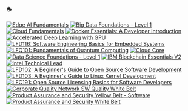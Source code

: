 ### ☕

<!--START_SECTION:badges-->
[![Edge AI Fundamentals](https://images.credly.com/size/110x110/images/0c6886e7-d83f-4d5e-bd4f-dd98629eb6d4/iptp-edge-ai-fundiamentals.png)](http://www.credly.com/badges/e02b45cc-95f4-4606-bab4-f49d7fc87e5f "Edge AI Fundamentals")
[![Big Data Foundations - Level 1](https://images.credly.com/size/110x110/images/16d5a420-770b-4699-97ec-46708e3680c5/Big_Data_Found_Level_1_-_CC_-_2019.png)](http://www.credly.com/badges/1eb29970-b6eb-4d9d-8aa0-df893cbab95e "Big Data Foundations - Level 1")
[![Cloud Fundamentals](https://images.credly.com/size/110x110/images/78c62b9d-d7ce-4b6e-bd6f-cb10fe8cdcde/ipsp-cf-600px.png)](http://www.credly.com/badges/95da31c4-f33f-49e9-9faa-9481beee949c "Cloud Fundamentals")
[![Docker Essentials: A Developer Introduction](https://images.credly.com/size/110x110/images/08216781-93cb-4ba1-8110-8eb3401fa8ce/Docker_Essentials_-_ISDN.png)](http://www.credly.com/badges/1954a704-4966-4ea2-9127-71a60416eb47 "Docker Essentials: A Developer Introduction")
[![Accelerated Deep Learning with GPU](https://images.credly.com/size/110x110/images/4ec26fe5-fc52-4398-a675-7e77265f3b32/Accelerated_Deep_Learning_with_GPU.png)](http://www.credly.com/badges/e8129a5a-e74e-4cfd-abd2-358c85406af7 "Accelerated Deep Learning with GPU")
[![LFD116: Software Engineering Basics for Embedded Systems](https://images.credly.com/size/110x110/images/f3c846bf-a56b-46ae-926c-b373f135703c/image.png)](http://www.credly.com/badges/50337fbd-adb6-4ec0-b45b-3260ce6c32af "LFD116: Software Engineering Basics for Embedded Systems")
[![LFQ101: Fundamentals of Quantum Computing](https://images.credly.com/size/110x110/images/e85903f3-153e-4ec4-bf39-53990a932e46/image.png)](http://www.credly.com/badges/aeccb113-822f-4a8b-a825-b68f5abf7f3e "LFQ101: Fundamentals of Quantum Computing")
[![Cloud Core](https://images.credly.com/size/110x110/images/b0607951-b6f7-47d0-af16-7112971ab2ef/Cloud_Core_-_Developer_Skills_Network_-_v3.png)](http://www.credly.com/badges/2f20737a-301c-4413-b6e8-849c3a215824 "Cloud Core")
[![Data Science Foundations - Level 1](https://images.credly.com/size/110x110/images/5ca7b236-6105-4154-ba22-c8ae12ec1d8c/Data_Sci_Found_Level_1_-_CC_-_2019.png)](http://www.credly.com/badges/5e5ddc39-b1ac-41a2-94aa-ef336c1a2c5b "Data Science Foundations - Level 1")
[![IBM Blockchain Essentials V2](https://images.credly.com/size/110x110/images/2f9eee24-6834-4595-b2b6-e8e585190a0d/IBM-Blockchain-Essentials-V2.png)](http://www.credly.com/badges/666aa9b7-7ef2-4050-9ef2-cfff4abe6afd "IBM Blockchain Essentials V2")
[![Intel Technical Lead](https://images.credly.com/size/110x110/images/9844c716-1795-4561-9e4a-13bbbfcf2a37/Intel_Technical_Lead_09-2021.png)](http://www.credly.com/badges/44870edf-b81d-4458-b92b-2da3e1816f59 "Intel Technical Lead")
[![LFD102: A Beginner's Guide to Open Source Software Development](https://images.credly.com/size/110x110/images/8d609bdc-7aea-480d-9fc8-78485af20828/LF_logobadge.png)](http://www.credly.com/badges/e69f2e96-f4ad-44fd-8ed9-5d96ea9730ad "LFD102: A Beginner's Guide to Open Source Software Development")
[![LFD103: A Beginner's Guide to Linux Kernel Development](https://images.credly.com/size/110x110/images/43062c7b-bef9-48af-8a69-4c2a47b311ba/LF_logobadge.png)](http://www.credly.com/badges/d3fe93a6-8e0f-47aa-9aee-23f78360c080 "LFD103: A Beginner's Guide to Linux Kernel Development")
[![LFC191: Open Source Licensing Basics for Software Developers](https://images.credly.com/size/110x110/images/4c76f677-fd18-4d7b-aec9-591123bfcc9a/Training_Badges_Master_osbestpractices.png)](http://www.credly.com/badges/cf754c1c-ee45-4ac6-b9b7-d8fa769c7b63 "LFC191: Open Source Licensing Basics for Software Developers")
[![Corporate Quality Network SW Quality White Belt](https://images.credly.com/size/110x110/images/ad0137fc-5446-41b8-9e6e-b6762ef61bb6/Corp_Quality_Ntwk_White_Belt_10-2021.png)](http://www.credly.com/badges/31cfd924-f266-41f6-a142-9347ac96b6c2 "Corporate Quality Network SW Quality White Belt")
[![Product Assurance and Security Yellow Belt - Software](https://images.credly.com/size/110x110/images/dffc58a0-7857-4c6d-829b-0e50694fb86c/yellow-sw-belt.png)](http://www.credly.com/badges/656ae309-6bd8-4b88-8cb2-b2bd8ddbd73c "Product Assurance and Security Yellow Belt - Software")
[![Product Assurance and Security White Belt](https://images.credly.com/size/110x110/images/463c9018-6b1d-49a3-b17b-565dfa8b019a/white-belt.png)](http://www.credly.com/badges/7ac00899-59d9-4cc6-b684-36bfcdedf460 "Product Assurance and Security White Belt")
<!--END_SECTION:badges-->

<!--START_SECTION:gen-->

<!--END_SECTION:gen-->
